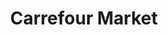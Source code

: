 ---
title: "Carrefour Market"
url: /madrid/carrefour-market-calle-del-conde-de-penalver/
shop: supermercado
---